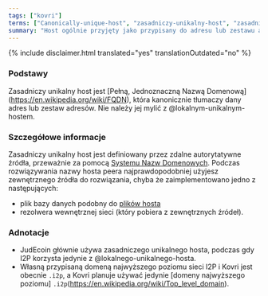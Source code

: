 ```yaml
---
tags: ["kovri"]
terms: ["Canonically-unique-host", "zasadniczy-unikalny-host", "zasadniczego-unikalnego-hosta", "zasadniczym-unikalnym-hoście", "zasadniczego-unikalnego-hostu", "zasadniczym-unikalnym-hostem", "zasadnicze-unikalne-hosty"]
summary: "Host ogólnie przyjęty jako przypisany do adresu lub zestawu adresów"
---
```


{% include disclaimer.html translated="yes" translationOutdated="no" %}
### Podstawy

Zasadniczy unikalny host jest [Pełną, Jednoznaczną Nazwą Domenową] (https://en.wikipedia.org/wiki/FQDN), która kanonicznie tłumaczy dany adres lub zestaw adresów. Nie należy jej mylić z @lokalnym-unikalnym-hostem.

### Szczegółowe informacje

Zasadniczy unikalny host jest definiowany przez zdalne autorytatywne źródła,  przeważnie za pomocą [Systemu Nazw Domenowych](https://en.wikipedia.org/wiki/DNS). Podczas rozwiązywania nazwy hosta peera najprawdopodobniej użyjesz zewnętrznego źródła do rozwiązania, chyba że zaimplementowano jedno z następujących:

- plik bazy danych podobny do [plików hosta](https://en.wikipedia.org/wiki/Hosts_(file))
- rezolwera wewnętrznej sieci (który pobiera z zewnętrznych źródeł).

### Adnotacje

- JudEcoin głównie używa zasadniczego unikalnego hosta, podczas gdy I2P korzysta jedynie z @lokalnego-unikalnego-hosta.
- Własną przypisaną domeną najwyższego poziomu sieci I2P i Kovri jest obecnie `.i2p`, a Kovri planuje używać jedynie [domeny najwyższego poziomu] `.i2p`(https://en.wikipedia.org/wiki/Top_level_domain).
